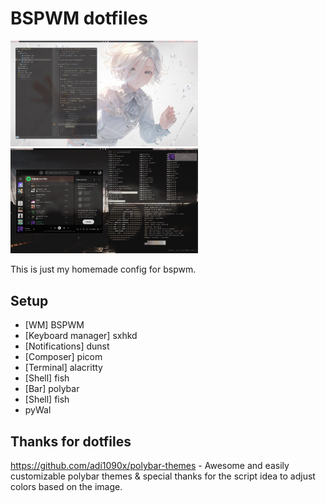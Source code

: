 # BSPWM dotfiles

<p float="left">
  <img src="https://github.com/toadFrogski/dotfiles/blob/0e5168d1f41542226216969bddb2b9abd96e0103/docs/preview1.jpg" width='300' />
  <img src="https://github.com/toadFrogski/dotfiles/blob/0e5168d1f41542226216969bddb2b9abd96e0103/docs/preview2.png" width='300' /> 
</p>


This is just my homemade config for bspwm.

## Setup

* [WM] BSPWM
* [Keyboard manager] sxhkd
* [Notifications] dunst
* [Composer] picom
* [Terminal] alacritty
* [Shell] fish
* [Bar] polybar
* [Shell] fish
* pyWal


## Thanks for dotfiles

https://github.com/adi1090x/polybar-themes - Awesome and easily customizable polybar themes & special thanks for the script idea to adjust colors based on the image.
